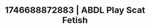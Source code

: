 ---
categories:
- Bedroom eyes
- AI-generated
- Softcore surrealism
- Erogenous zones
- Deep gaze
- Afterglow vibes
- ASMR
- Cosplay
image: /assets/images/1746688872883.jpg
layout: post
seo:
  description: Featured content with exclusive Scat Fetish, ABDL Play. HD images available.
  keywords: Scat Fetish, ABDL Play
  og_image: /assets/images/1746688872883.jpg
  schema_type: VisualArtwork
tags:
- ABDL Play
- Scat Fetish
- '#1746688872883'
title: 1746688872883 | ABDL Play Scat Fetish
---